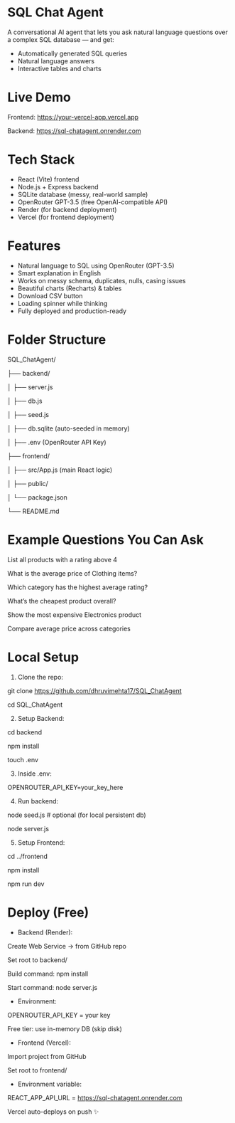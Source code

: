 # SQL Chat Agent

A conversational AI agent that lets you ask natural language questions over a complex SQL database — and get:

- Automatically generated SQL queries
- Natural language answers
- Interactive tables and charts

# Live Demo

Frontend: https://your-vercel-app.vercel.app

Backend: https://sql-chatagent.onrender.com

# Tech Stack

- React (Vite) frontend
- Node.js + Express backend
- SQLite database (messy, real-world sample)
- OpenRouter GPT-3.5 (free OpenAI-compatible API)
- Render (for backend deployment)
- Vercel (for frontend deployment)

# Features

- Natural language to SQL using OpenRouter (GPT-3.5)
- Smart explanation in English
- Works on messy schema, duplicates, nulls, casing issues
- Beautiful charts (Recharts) & tables
- Download CSV button
- Loading spinner while thinking
- Fully deployed and production-ready

# Folder Structure

SQL_ChatAgent/

├── backend/

│ ├── server.js

│ ├── db.js

│ ├── seed.js

│ ├── db.sqlite (auto-seeded in memory)

│ ├── .env (OpenRouter API Key)

├── frontend/

│ ├── src/App.js (main React logic)

│ ├── public/

│ └── package.json

└── README.md

# Example Questions You Can Ask

List all products with a rating above 4

What is the average price of Clothing items?

Which category has the highest average rating?

What’s the cheapest product overall?

Show the most expensive Electronics product

Compare average price across categories

# Local Setup

1. Clone the repo:

git clone https://github.com/dhruvimehta17/SQL_ChatAgent

cd SQL_ChatAgent


2. Setup Backend:

cd backend

npm install

touch .env


3. Inside .env:

OPENROUTER_API_KEY=your_key_here


4. Run backend:

node seed.js # optional (for local persistent db)

node server.js


5. Setup Frontend:

cd ../frontend

npm install

npm run dev

# Deploy (Free)

- Backend (Render):

Create Web Service → from GitHub repo

Set root to backend/

Build command: npm install

Start command: node server.js


- Environment:

OPENROUTER_API_KEY = your key

Free tier: use in-memory DB (skip disk)


- Frontend (Vercel):

Import project from GitHub

Set root to frontend/


- Environment variable:

REACT_APP_API_URL = https://sql-chatagent.onrender.com

Vercel auto-deploys on push ✨
